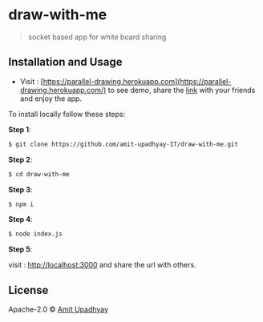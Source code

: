 # draw-with-me
> socket based app for white board sharing

## Installation and Usage

- Visit : [https://parallel-drawing.herokuapp.com](https://parallel-drawing.herokuapp.com/) to see demo, share the [link](https://parallel-drawing.herokuapp.com/) with your friends and enjoy the app.

To install locally follow these steps:


**Step 1**:
```sh
$ git clone https://github.com/amit-upadhyay-IT/draw-with-me.git
```
**Step 2**:
```sh
$ cd draw-with-me
```
**Step 3**:
```sh
$ npm i
```
**Step 4**:
```sh
$ node index.js
```

**Step 5**:

visit : [http://localhost:3000](http://localhost:3000) and share the url with others.

## License

Apache-2.0 © [Amit Upadhyay](https://github.com/amit-upadhyay-IT)

